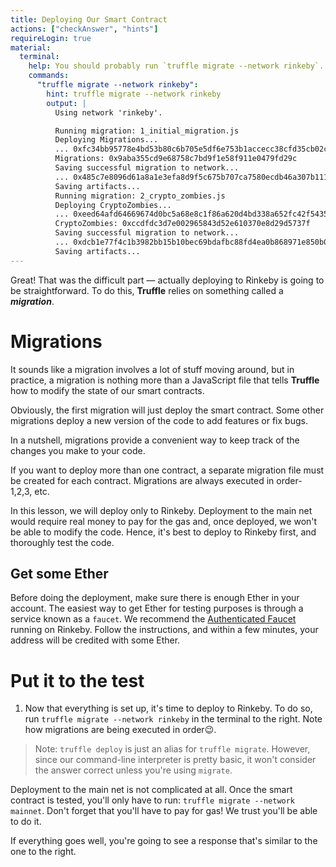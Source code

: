 ```yaml
---
title: Deploying Our Smart Contract
actions: ["checkAnswer", "hints"]
requireLogin: true
material:
  terminal:
    help: You should probably run `truffle migrate --network rinkeby`.
    commands:
      "truffle migrate --network rinkeby":
        hint: truffle migrate --network rinkeby
        output: |
          Using network 'rinkeby'.

          Running migration: 1_initial_migration.js
          Deploying Migrations...
          ... 0xfc34bb95778e4bd53b80c6b705e5df6e753b1accecc38cfd35cb02c0e37ee223
          Migrations: 0x9aba355cd9e68758c7bd9f1e58f911e0479fd29c
          Saving successful migration to network...
          ... 0x485c7e8096d61a8a1e3efa8d9f5c675b707ca7580ecdb46a307b11146351fc9d
          Saving artifacts...
          Running migration: 2_crypto_zombies.js
          Deploying CryptoZombies...
          ... 0xeed64afd64669674d0bc5a68e8c1f86a620d4bd338a652fc42f54353a252d07c
          CryptoZombies: 0xccdfdc3d7e002965843d52e610370e8d29d5737f
          Saving successful migration to network...
          ... 0xdcb1e77f4c1b3982bb15b10bec69bdafbc88fd4ea0b868971e850b02875de68e
          Saving artifacts...
---
```


Great! That was the difficult part — actually deploying to Rinkeby is going to
be straightforward. To do this, **Truffle** relies on something called a
**_migration_**.

# Migrations

It sounds like a migration involves a lot of stuff moving around, but in
practice, a migration is nothing more than a JavaScript file that tells
**Truffle** how to modify the state of our smart contracts.

Obviously, the first migration will just deploy the smart contract. Some other
migrations deploy a new version of the code to add features or fix bugs.

In a nutshell, migrations provide a convenient way to keep track of the changes
you make to your code.

If you want to deploy more than one contract, a separate migration file must be
created for each contract. Migrations are always executed in order- 1,2,3, etc.

In this lesson, we will deploy only to Rinkeby. Deployment to the main net would
require real money to pay for the gas and, once deployed, we won't be able to
modify the code. Hence, it's best to deploy to Rinkeby first, and thoroughly
test the code.

## Get some Ether

Before doing the deployment, make sure there is enough Ether in your account.
The easiest way to get Ether for testing purposes is through a service known as
a `faucet`. We recommend the
<a href="https://faucet.rinkeby.io/" target=”_blank”> Authenticated Faucet</a>
running on Rinkeby. Follow the instructions, and within a few minutes, your
address will be credited with some Ether.

# Put it to the test

1. Now that everything is set up, it's time to deploy to Rinkeby. To do so, run
   `truffle migrate --network rinkeby` in the terminal to the right. Note how
   migrations are being executed in order😉.

> Note: `truffle deploy` is just an alias for `truffle migrate`. However, since
> our command-line interpreter is pretty basic, it won't consider the answer
> correct unless you're using `migrate`.

Deployment to the main net is not complicated at all. Once the smart contract is
tested, you'll only have to run: `truffle migrate --network mainnet`. Don't
forget that you'll have to pay for gas! We trust you'll be able to do it.

If everything goes well, you're going to see a response that's similar to the
one to the right.
